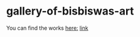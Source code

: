 # gallery-of-bisbiswas-art
You can find the works [here:](artstation.com/imbis)
[link](https://annavyatkina.github.io/gallery-of-bisbiswas-art/)
